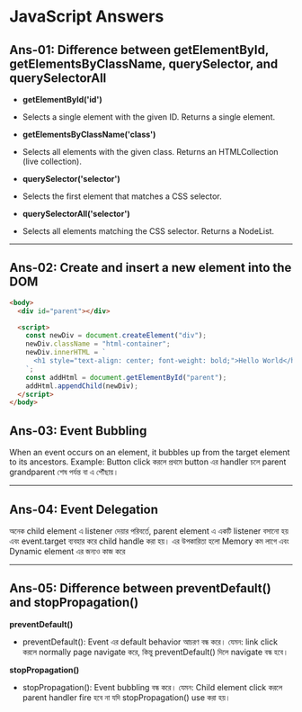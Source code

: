 # JavaScript Answers

## Ans-01: Difference between getElementById, getElementsByClassName, querySelector, and querySelectorAll

- **getElementById('id')**
 - Selects a single element with the given ID. Returns a single element.

- **getElementsByClassName('class')**
 - Selects all elements with the given class. Returns an HTMLCollection (live collection).


- **querySelector('selector')**
 -  Selects the first element that matches a CSS selector.

- **querySelectorAll('selector')**
- Selects all elements matching the CSS selector. Returns a NodeList.

---

## Ans-02: Create and insert a new element into the DOM

```html
<body>
  <div id="parent"></div>

  <script>
    const newDiv = document.createElement("div");
    newDiv.className = "html-container";
    newDiv.innerHTML = `
      <h1 style="text-align: center; font-weight: bold;">Hello World</h1>
    `;
    const addHtml = document.getElementById("parent");
    addHtml.appendChild(newDiv);
  </script>
</body>

```


## Ans-03: Event Bubbling
When an event occurs on an element, it bubbles up from the target element to its ancestors. Example: Button click করলে প্রথমে button এর handler চলে parent grandparent শেষ পর্যন্ত <body> বা <html> এ পৌঁছায়।

---

## Ans-04: Event Delegation

অনেক child element এ listener দেয়ার পরিবর্তে, parent element এ একটি listener বসানো হয় এবং event.target ব্যবহার করে child handle করা হয়। এর উপকারিতা হলো Memory কম লাগে এবং Dynamic element এর জন্যও কাজ করে


---

## Ans-05: Difference between preventDefault() and stopPropagation()

**preventDefault()**
 -  preventDefault(): Event এর default behavior আচরণ বন্ধ করে। যেমন: link click করলে normally page navigate করে, কিন্তু preventDefault() দিলে navigate বন্ধ হবে।


**stopPropagation()**
  -  stopPropagation(): Event bubbling বন্ধ করে। যেমন: Child element click করলে parent handler fire হবে না যদি stopPropagation() use করা হয়।
